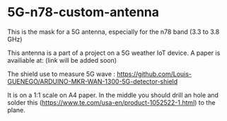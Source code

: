 # 5G-n78-custom-antenna
This is the mask for a 5G antenna, especially for the n78 band (3.3 to 3.8 GHz)

This antenna is a part of a project on a 5G weather IoT device. A paper is availiable at: (link will be added soon)

The shield use to measure 5G wave : https://github.com/Louis-GUENEGO/ARDUINO-MKR-WAN-1300-5G-detector-shield

It is on a 1:1 scale on A4 paper. In the middle you should drill an hole and solder this (https://www.te.com/usa-en/product-1052522-1.html) to the plane.
